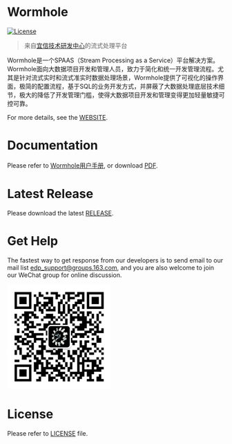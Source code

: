 

Wormhole
============

[![License](https://img.shields.io/badge/license-Apache%202-4EB1BA.svg)](https://www.apache.org/licenses/LICENSE-2.0.html)

> 来自[宜信](https://www.creditease.cn/)[技术研发中心](http://crdc.creditease.cn/)的流式处理平台

Wormhole是一个SPAAS（Stream Processing as a Service）平台解决方案。Wormhole面向大数据项目开发和管理人员，致力于简化和统一开发管理流程。尤其是针对流式实时和流式准实时数据处理场景，Wormhole提供了可视化的操作界面，极简的配置流程，基于SQL的业务开发方式，并屏蔽了大数据处理底层技术细节，极大的降低了开发管理门槛，使得大数据项目开发和管理变得更加轻量敏捷可控可靠。

For more details, see the [WEBSITE](https://edp963.github.io/wormhole).

Documentation
=============
Please refer to [Wormhole用户手册](https://edp-wormhole.gitbooks.io/wormhole-user-guide-cn/content), or download [PDF](https://www.gitbook.com/download/pdf/book/edp-wormhole/wormhole-user-guide-cn).

Latest Release
=============
Please download the latest [RELEASE](https://github.com/edp963/wormhole/releases/download/0.3.0/wormhole-0.3.0.tar.gz).

Get Help
============
The fastest way to get response from our developers is to send email to our mail list 
edp_support@groups.163.com,
and you are also welcome to join our WeChat group for online discussion.

![二维码](https://github.com/edp963/edp-resource/raw/master/WeChat.jpg)

License
============
Please refer to [LICENSE](https://github.com/edp963/wormhole/blob/master/LICENSE) file.

